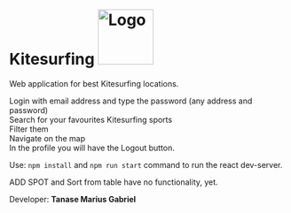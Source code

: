# Kitesurfing <img alt="Logo" src="https://freestyle-boracay.com/wp-content/uploads/2016/07/kite-icon-kitesurf-1.png" width="100">
Web application for best Kitesurfing locations.

Login with email address and type the password (any address and password) <br/>
Search for your favourites Kitesurfing sports <br/>
Filter them <br/>
Navigate on the map <br/>
In the profile you will have the Logout button.

Use: `npm install`  and `npm run start` command to run the react dev-server.

ADD SPOT and Sort from table have no functionality, yet.

Developer: **Tanase Marius Gabriel**